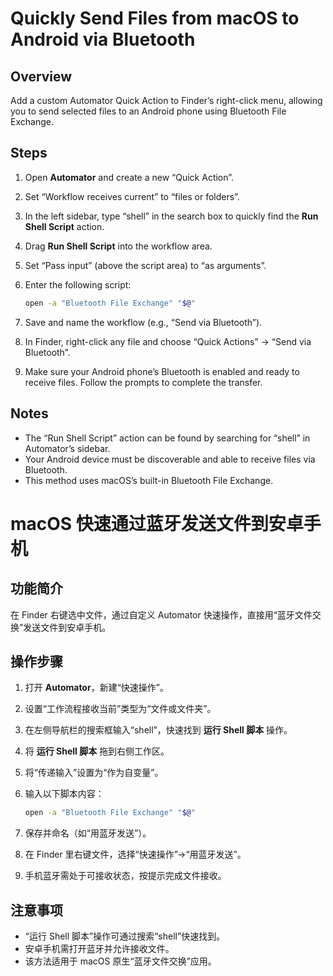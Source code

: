 # Quickly Send Files from macOS to Android via Bluetooth

## Overview
Add a custom Automator Quick Action to Finder’s right-click menu, allowing you to send selected files to an Android phone using Bluetooth File Exchange.

## Steps

1. Open **Automator** and create a new “Quick Action”.
2. Set “Workflow receives current” to “files or folders”.
3. In the left sidebar, type “shell” in the search box to quickly find the **Run Shell Script** action.
4. Drag **Run Shell Script** into the workflow area.
5. Set “Pass input” (above the script area) to “as arguments”.
6. Enter the following script:

    ```bash
    open -a "Bluetooth File Exchange" "$@"
    ```

7. Save and name the workflow (e.g., “Send via Bluetooth”).
8. In Finder, right-click any file and choose “Quick Actions” → “Send via Bluetooth”.
9. Make sure your Android phone’s Bluetooth is enabled and ready to receive files. Follow the prompts to complete the transfer.

## Notes

- The “Run Shell Script” action can be found by searching for “shell” in Automator’s sidebar.
- Your Android device must be discoverable and able to receive files via Bluetooth.
- This method uses macOS’s built-in Bluetooth File Exchange.



# macOS 快速通过蓝牙发送文件到安卓手机

## 功能简介
在 Finder 右键选中文件，通过自定义 Automator 快速操作，直接用“蓝牙文件交换”发送文件到安卓手机。

## 操作步骤

1. 打开 **Automator**，新建“快速操作”。
2. 设置“工作流程接收当前”类型为“文件或文件夹”。
3. 在左侧导航栏的搜索框输入“shell”，快速找到 **运行 Shell 脚本** 操作。
4. 将 **运行 Shell 脚本** 拖到右侧工作区。
5. 将“传递输入”设置为“作为自变量”。
6. 输入以下脚本内容：

    ```bash
    open -a "Bluetooth File Exchange" "$@"
    ```

7. 保存并命名（如“用蓝牙发送”）。
8. 在 Finder 里右键文件，选择“快速操作”→“用蓝牙发送”。
9. 手机蓝牙需处于可接收状态，按提示完成文件接收。

## 注意事项

- “运行 Shell 脚本”操作可通过搜索“shell”快速找到。
- 安卓手机需打开蓝牙并允许接收文件。
- 该方法适用于 macOS 原生“蓝牙文件交换”应用。

